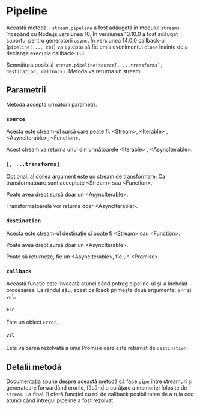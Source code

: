 # Pipeline

Această metodă - `stream.pipeline` a fost adăugată în modulul `streams` începând cu Node.js versiunea 10. În versiunea 13.10.0 a fost adăugat suportul pentru generatorii `async`. În versiunea 14.0.0 callback-ul (`pipeline(..., cb)`) va aștepta să fie emis evenimentul `close` înainte de a declanșa execuția callback-ului.

Semnătura posibilă `stream.pipeline(source[, ...transforms], destination, callback)`. Metoda va returna un stream.

## Parametrii

Metoda acceptă următorii parametri.

### `source`

Acesta este stream-ul sursă care poate fi: \<Stream>, \<Iterable> , \<AsyncIterable>, \<Function>.

Acest stream va returna unul din următoarele \<Iterable> , \<AsyncIterable>.

### `[, ...transforms]`

Opțional, al doilea argument este un stream de transformare. Ca transformatoare sunt acceptate \<Stream> sau \<Function>.

Poate avea drept sursă doar un \<AsyncIterable>.

Transformatoarele vor returna doar \<AsyncIterable>.

### `destination`

Acesta este stream-ul destinație și poate fi  \<Stream> sau \<Function>.

Poate avea drept sursă doar un \<AsyncIterable>.

Poate să returneze, fie un \<AsyncIterable>, fie un \<Promise>.

### `callback`

Această funcție este invocată atunci când pntreg pipeline-ul și-a încheiat procesarea. La rândul său, acest callback primește două argumente: `err` și `val`.

#### `err`

Este un obiect `Error`.

#### `val`

Este valoarea rezolvată a unui Promise care este returnat de `destination`.

## Detalii metodă

Documentația spune despre această metodă că face `pipe` între streamuri și generatoare forwardând erorile, făcând o curățare a memoriei folosite de `stream`. La final, îi oferă funcției cu rol de callback posibilitatea de a rula cod atunci când întregul pipeline a fost rezolvat.

